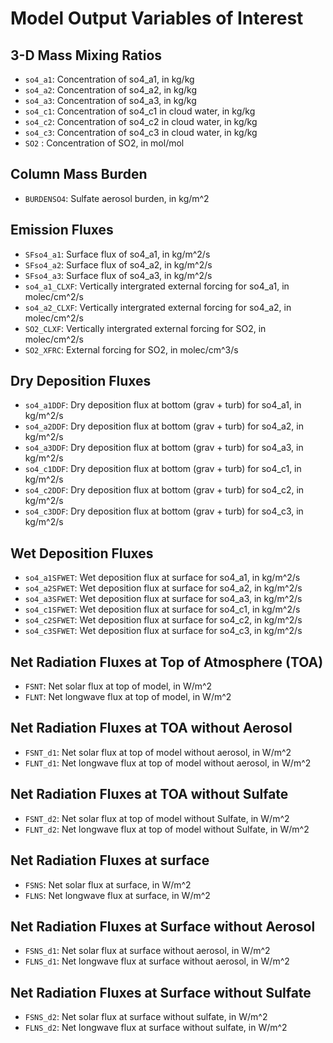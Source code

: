 # Model Output Variables of Interest
## 3-D Mass Mixing Ratios
* `so4_a1`: Concentration of so4_a1, in kg/kg
* `so4_a2`: Concentration of so4_a2, in kg/kg
* `so4_a3`: Concentration of so4_a3, in kg/kg
* `so4_c1`: Concentration of so4_c1 in cloud water, in kg/kg
* `so4_c2`: Concentration of so4_c2 in cloud water, in kg/kg
* `so4_c3`: Concentration of so4_c3 in cloud water, in kg/kg
* `SO2` : Concentration of SO2, in mol/mol

## Column Mass Burden
* `BURDENSO4`: Sulfate aerosol burden, in kg/m^2

## Emission Fluxes
* `SFso4_a1`: Surface flux of so4_a1, in kg/m^2/s
* `SFso4_a2`: Surface flux of so4_a2, in kg/m^2/s
* `SFso4_a3`: Surface flux of so4_a3, in kg/m^2/s
* `so4_a1_CLXF`: Vertically intergrated external forcing for so4_a1, in molec/cm^2/s
* `so4_a2_CLXF`: Vertically intergrated external forcing for so4_a2, in molec/cm^2/s
* `SO2_CLXF`: Vertically intergrated external forcing for SO2, in molec/cm^2/s
* `SO2_XFRC`: External forcing for SO2, in molec/cm^3/s

## Dry Deposition Fluxes
* `so4_a1DDF`: Dry deposition flux at bottom (grav + turb) for so4_a1, in kg/m^2/s
* `so4_a2DDF`: Dry deposition flux at bottom (grav + turb) for so4_a2, in kg/m^2/s
* `so4_a3DDF`: Dry deposition flux at bottom (grav + turb) for so4_a3, in kg/m^2/s
* `so4_c1DDF`: Dry deposition flux at bottom (grav + turb) for so4_c1, in kg/m^2/s
* `so4_c2DDF`: Dry deposition flux at bottom (grav + turb) for so4_c2, in kg/m^2/s
* `so4_c3DDF`: Dry deposition flux at bottom (grav + turb) for so4_c3, in kg/m^2/s

## Wet Deposition Fluxes
* `so4_a1SFWET`: Wet deposition flux at surface for so4_a1, in kg/m^2/s
* `so4_a2SFWET`: Wet deposition flux at surface for so4_a2, in kg/m^2/s
* `so4_a3SFWET`: Wet deposition flux at surface for so4_a3, in kg/m^2/s
* `so4_c1SFWET`: Wet deposition flux at surface for so4_c1, in kg/m^2/s
* `so4_c2SFWET`: Wet deposition flux at surface for so4_c2, in kg/m^2/s
* `so4_c3SFWET`: Wet deposition flux at surface for so4_c3, in kg/m^2/s

## Net Radiation Fluxes at Top of Atmosphere (TOA)
* `FSNT`: Net solar flux at top of model, in W/m^2
* `FLNT`: Net longwave flux at top of model, in W/m^2

## Net Radiation Fluxes at TOA without Aerosol
* `FSNT_d1`: Net solar flux at top of model without aerosol, in W/m^2
* `FLNT_d1`: Net longwave flux at top of model without aerosol, in W/m^2

## Net Radiation Fluxes at TOA without Sulfate
* `FSNT_d2`: Net solar flux at top of model without Sulfate, in W/m^2
* `FLNT_d2`: Net longwave flux at top of model without Sulfate, in W/m^2

## Net Radiation Fluxes at surface
* `FSNS`: Net solar flux at surface, in W/m^2
* `FLNS`: Net longwave flux at surface, in W/m^2

## Net Radiation Fluxes at Surface without Aerosol
* `FSNS_d1`: Net solar flux at surface without aerosol, in W/m^2
* `FLNS_d1`: Net longwave flux at surface without aerosol, in W/m^2

## Net Radiation Fluxes at Surface without Sulfate
* `FSNS_d2`: Net solar flux at surface without sulfate, in W/m^2
* `FLNS_d2`: Net longwave flux at surface without sulfate, in W/m^2
